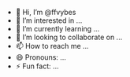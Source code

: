 - 👋 Hi, I’m @ffvybes
- 👀 I’m interested in ...
- 🌱 I’m currently learning ...
- 💞️ I’m looking to collaborate on ...
- 📫 How to reach me ...
- 😄 Pronouns: ...
- ⚡ Fun fact: ...

<!---
ffvybes/ffvybes is a ✨ special ✨ repository because its `README.md` (this file) appears on your GitHub profile.
You can click the Preview link to take a look at your changes.
--->
